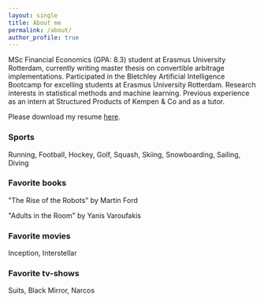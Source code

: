 ```yaml
---
layout: single
title: About me
permalink: /about/
author_profile: true
---
```


MSc Financial Economics (GPA: 8.3) student at Erasmus University Rotterdam, currently writing master thesis on convertible arbitrage implementations. Participated in the Bletchley Artificial Intelligence Bootcamp for excelling students at Erasmus University Rotterdam. Research interests in statistical methods and machine learning. Previous experience as an intern at Structured Products of Kempen & Co and as a tutor.

Please download my resume [here](https://github.com/Thijsq/Curriculum-Vitae/raw/master/CV%20T.J.Quast%20(7).pdf).

### Sports
Running, Football, Hockey, Golf, Squash, Skiing, Snowboarding, Sailing, Diving

### Favorite books
"The Rise of the Robots" by Martin Ford

"Adults in the Room" by Yanis Varoufakis

### Favorite movies
Inception, Interstellar

### Favorite tv-shows
Suits, Black Mirror, Narcos

